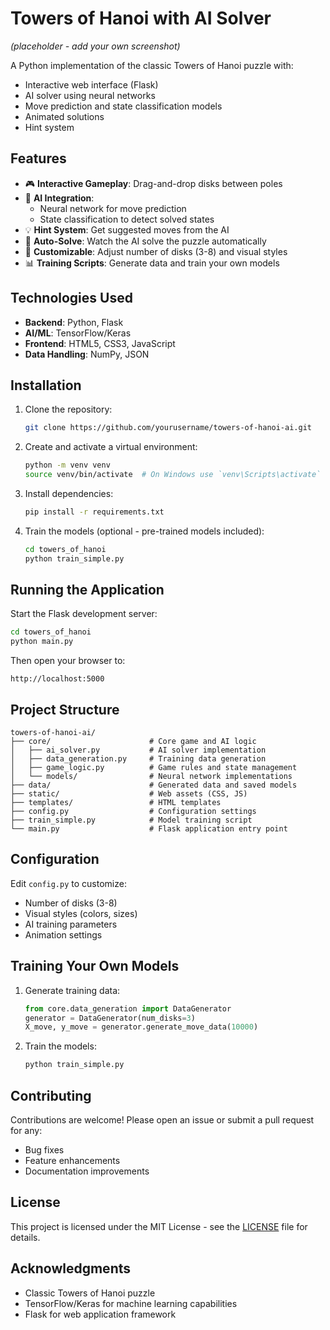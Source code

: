 # Towers of Hanoi with AI Solver

*(placeholder - add your own screenshot)*

A Python implementation of the classic Towers of Hanoi puzzle with:
- Interactive web interface (Flask)
- AI solver using neural networks
- Move prediction and state classification models
- Animated solutions
- Hint system

## Features

- 🎮 **Interactive Gameplay**: Drag-and-drop disks between poles
- 🤖 **AI Integration**: 
  - Neural network for move prediction
  - State classification to detect solved states
- 💡 **Hint System**: Get suggested moves from the AI
- 🚀 **Auto-Solve**: Watch the AI solve the puzzle automatically
- 🎨 **Customizable**: Adjust number of disks (3-8) and visual styles
- 📊 **Training Scripts**: Generate data and train your own models

## Technologies Used

- **Backend**: Python, Flask
- **AI/ML**: TensorFlow/Keras
- **Frontend**: HTML5, CSS3, JavaScript
- **Data Handling**: NumPy, JSON

## Installation

1. Clone the repository:
   ```bash
   git clone https://github.com/yourusername/towers-of-hanoi-ai.git
   ```

2. Create and activate a virtual environment:
   ```bash
   python -m venv venv
   source venv/bin/activate  # On Windows use `venv\Scripts\activate`
   ```

3. Install dependencies:
   ```bash
   pip install -r requirements.txt
   ```
   
4. Train the models (optional - pre-trained models included):
   ```bash
   cd towers_of_hanoi
   python train_simple.py
   ```

## Running the Application

Start the Flask development server:
```bash
cd towers_of_hanoi
python main.py
```

Then open your browser to:
```
http://localhost:5000
```

## Project Structure

```
towers-of-hanoi-ai/
├── core/                      # Core game and AI logic
│   ├── ai_solver.py           # AI solver implementation
│   ├── data_generation.py     # Training data generation
│   ├── game_logic.py          # Game rules and state management
│   └── models/                # Neural network implementations
├── data/                      # Generated data and saved models
├── static/                    # Web assets (CSS, JS)
├── templates/                 # HTML templates
├── config.py                  # Configuration settings
├── train_simple.py            # Model training script
└── main.py                    # Flask application entry point
```

## Configuration

Edit `config.py` to customize:
- Number of disks (3-8)
- Visual styles (colors, sizes)
- AI training parameters
- Animation settings

## Training Your Own Models

1. Generate training data:
   ```python
   from core.data_generation import DataGenerator
   generator = DataGenerator(num_disks=3)
   X_move, y_move = generator.generate_move_data(10000)
   ```

2. Train the models:
   ```bash
   python train_simple.py
   ```

## Contributing

Contributions are welcome! Please open an issue or submit a pull request for any:
- Bug fixes
- Feature enhancements
- Documentation improvements

## License

This project is licensed under the MIT License - see the [LICENSE](LICENSE) file for details.

## Acknowledgments

- Classic Towers of Hanoi puzzle
- TensorFlow/Keras for machine learning capabilities
- Flask for web application framework
```
